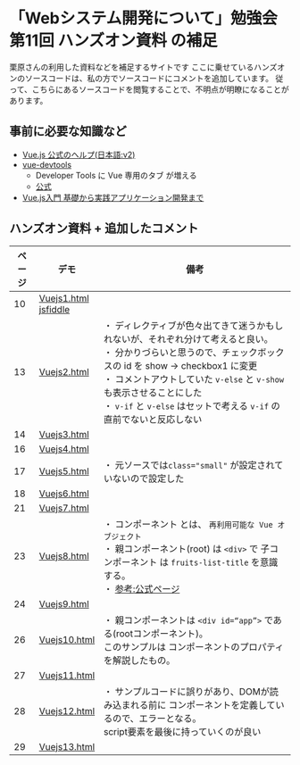 # 「Webシステム開発について」勉強会第11回 ハンズオン資料 の補足

栗原さんの利用した資料などを補足するサイトです
ここに乗せているハンズオンのソースコードは、私の方でソースコードにコメントを追加しています。
従って、こちらにあるソースコードを閲覧することで、不明点が明瞭になることがあります。


## 事前に必要な知識など

- [Vue.js 公式のヘルプ(日本語:v2)](https://jp.vuejs.org/v2/guide/index.html)
- [vue-devtools](https://chrome.google.com/webstore/detail/vuejs-devtools/nhdogjmejiglipccpnnnanhbledajbpd)
  - Developer Tools に Vue 専用のタブ が増える
  - [公式](https://github.com/vuejs/vue-devtools)
- [Vue.js入門 基礎から実践アプリケーション開発まで](https://gihyo.jp/book/2018/978-4-297-10091-9)



## ハンズオン資料 + 追加したコメント

| ページ | デモ | 備考 |
| ------------- | ------------- | ------------- |
| 10 | [Vuejs1.html](https://ces-shiraishi.github.io/kurihara-training-part11/Vuejs1.html)  <br>  [jsfiddle](https://jsfiddle.net/9k1gbyrc) |   |
| 13 | [Vuejs2.html](https://ces-shiraishi.github.io/kurihara-training-part11/Vuejs2.html) | ・ ディレクティブが色々出てきて迷うかもしれないが、それぞれ分けて考えると良い。<br>・ 分かりづらいと思うので、チェックボックスの id を show → checkbox1 に変更 <br>・ コメントアウトしていた `v-else` と `v-show` も表示させることにした <br>・ `v-if` と `v-else` はセットで考える `v-if` の直前でないと反応しない |
| 14 | [Vuejs3.html](https://ces-shiraishi.github.io/kurihara-training-part11/Vuejs3.html) | |
| 16 | [Vuejs4.html](https://ces-shiraishi.github.io/kurihara-training-part11/Vuejs4.html) | |
| 17 | [Vuejs5.html](https://ces-shiraishi.github.io/kurihara-training-part11/Vuejs5.html) | ・ 元ソースでは`class="small"` が設定されていないので設定した |
| 18 | [Vuejs6.html](https://ces-shiraishi.github.io/kurihara-training-part11/Vuejs6.html) | |
| 21 | [Vuejs7.html](https://ces-shiraishi.github.io/kurihara-training-part11/Vuejs7.html) | |
| 23 | [Vuejs8.html](https://ces-shiraishi.github.io/kurihara-training-part11/Vuejs8.html) | ・ コンポーネント とは、 `再利用可能な Vue オブジェクト`  <br> ・ 親コンポーネント(root) は `<div>` で 子コンポーネント は `fruits-list-title` を意識する。 <br> ・ [参考:公式ページ](https://jp.vuejs.org/v2/guide/components.html) |
| 24 | [Vuejs9.html](https://ces-shiraishi.github.io/kurihara-training-part11/Vuejs9.html) | |
| 26 | [Vuejs10.html](https://ces-shiraishi.github.io/kurihara-training-part11/Vuejs10.html) | ・ 親コンポーネントは `<div id=“app”>` である(rootコンポーネント)。 <br> このサンプルは コンポーネントのプロパティを解説したもの。 |
| 27 | [Vuejs11.html](https://ces-shiraishi.github.io/kurihara-training-part11/Vuejs11.html) | |
| 28 | [Vuejs12.html](https://ces-shiraishi.github.io/kurihara-training-part11/Vuejs12.html) | ・ サンプルコードに誤りがあり、DOMが読み込まれる前に コンポーネントを定義しているので、エラーとなる。 <br> script要素を最後に持っていくのが良い |
| 29 | [Vuejs13.html](https://ces-shiraishi.github.io/kurihara-training-part11/Vuejs13.html) | |

